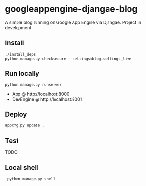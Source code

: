 googleappengine-djangae-blog
============================

A simple blog running on Google App Engine via Djangae.
Project in development


Install
-------

    ./install_deps
    python manage.py checksecure --settings=blog.settings_live


Run locally
-----------

    python manage.py runserver

* App @ http://localhost:8000
* DevEngine @ http://localhost:8001

Deploy
------

    appcfg.py update .

Test
----

TODO


Local shell
-----------

     python manage.py shell
